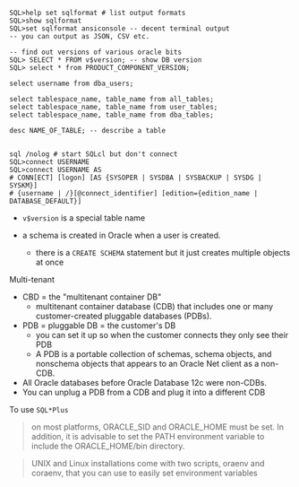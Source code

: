 
```
SQL>help set sqlformat # list output formats
SQL>show sqlformat
SQL>set sqlformat ansiconsole -- decent terminal output
-- you can output as JSON, CSV etc.

-- find out versions of various oracle bits
SQL> SELECT * FROM v$version; -- show DB version
SQL> select * from PRODUCT_COMPONENT_VERSION;

select username from dba_users;

select tablespace_name, table_name from all_tables;
select tablespace_name, table_name from user_tables;
select tablespace_name, table_name from dba_tables;

desc NAME_OF_TABLE; -- describe a table


sql /nolog # start SQLcl but don't connect
SQL>connect USERNAME
SQL>connect USERNAME AS
# CONN[ECT] [logon] [AS {SYSOPER | SYSDBA | SYSBACKUP | SYSDG | SYSKM}]
# {username | /}[@connect_identifier] [edition={edition_name | DATABASE_DEFAULT}]
```


* `v$version` is a special table name

* a schema is created in Oracle when a user is created.
    * there is a `CREATE SCHEMA` statement but it just creates multiple objects at once


Multi-tenant

* CBD = the "multitenant container DB"
    * multitenant container database (CDB) that includes one or many customer-created pluggable databases (PDBs).
* PDB = pluggable DB = the customer's DB
    * you can set it up so when the customer connects they only see their PDB
    * A PDB is a portable collection of schemas, schema objects, and nonschema objects that appears to an Oracle Net client as a non-CDB.
* All Oracle databases before Oracle Database 12c were non-CDBs.
* You can unplug a PDB from a CDB and plug it into a different CDB

To use `SQL*Plus`

> on most platforms, ORACLE_SID and ORACLE_HOME must be set. In addition, it is advisable to set the PATH environment variable to include the ORACLE_HOME/bin directory.

> UNIX and Linux installations come with two scripts, oraenv and coraenv, that you can use to easily set environment variables
